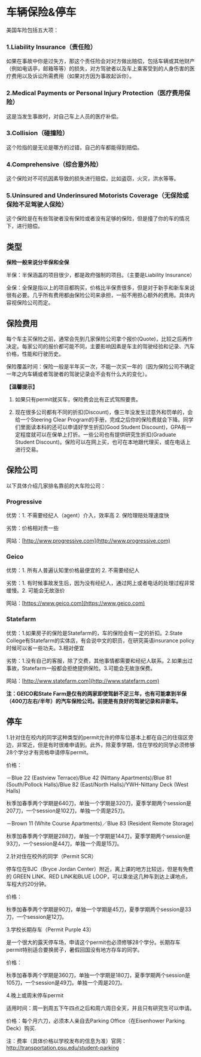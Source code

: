 # 车辆保险&停车

美国车险包括五大项：

### 1.Liability Insurance（责任险）

如果在事故中你是过失方，那这个责任险会对对方做出赔偿，包括车辆或其他财产（例如电话亭，邮箱等等）的损失，对方驾驶者以及车上乘客受到的人身伤害的医疗费用以及诉讼所需费用（如果对方因为事故起诉你）。

### 2.Medical Payments or Personal Injury Protection（医疗费用保险）

这是当发生事故时，对自己车上人员的医疗补偿。

### 3.Collision（碰撞险）

这个险指的是无论是哪方的过错，自己的车都能得到赔偿。

### 4.Comprehensive（综合意外险）

这个保险对不可抗因素导致的损失进行赔偿，比如盗窃，火灾，洪水等等。

### 5.Uninsured and Underinsured Motorists Coverage（无保险或保险不足驾驶人保险）

这个保险是在有些驾驶者没有保险或者没有足够的保险，但是撞了你的车的情况下，进行赔偿。

## 类型

**保险一般来说分半保和全保**

半保：半保涵盖的项目很少，都是政府强制的项目。（主要是Liability Insurance）

全保：全保是指以上的项目都购买，价格比半保贵很多，但是对于新手和新车来说很有必要。几乎所有费用都由保险公司来承担，一般不用担心额外的费用。具体内容视保险公司而定。

## 保险费用

每个车主买保险之前，通常会先到几家保险公司拿个报价\(Quote\)，比较之后再作决定。每家公司的报价都可能不同，主要影响因素是车主的驾驶经验和记录、汽车价格，性能和行驶历史。

保险覆盖时间：保险一般是半年买一次，不能一次买一年的（因为保险公司不确定一年之内车辆或者驾驶者的驾驶记录会不会有什么大的变化）。

**【温馨提示】**

1. 如果只有permit就买车，保险费会比有正式驾照要贵。

2. 现在很多公司都有不同的折扣\(Discount\)，像三年没发生过意外和罚单的，会给一个Steering Clear Program的手册，完成之后你的保险费就会下降。同学们里面读本科的还可以申请好学生折扣\(Good Student Discount\)，GPA有一定程度就可以在保单上打折。一些公司也有提供研究生折扣\(Graduate Student Discount\)。保险可以在网上买，也可在本地跟代理买，或在电话上进行交易。

## 保险公司

以下具体介绍几家排名靠前的大车险公司：

### Progressive

优势：1. 不需要经纪人（agent）介入，效率高 2. 保险理赔处理速度快

劣势：价格相对贵一些

网站：[http://www.progressive.com](http://www.progressive.com)

### Geico

优势：1. 所有人普遍认知里价格最便宜的 2. 不需要经纪人

劣势：1. 有时候事故发生后，因为没有经纪人，通过网上或者电话的处理过程非常缓慢。2. 可能会无故涨价

网站：[https://www.geico.com](https://www.geico.com)

### Statefarm

优势：1.如果房子的保险是Statefarm的，车的保险会有一定的折扣。2.State College有Statefarm的实体店，有会说中文的职员，在研究英语insurance policy时候可以省一些功夫。3.相对便宜

劣势：1.没有自己的客服，除了交费，其他事情都需要和经纪人联系。2.如果出过事故，Statefarm一般都会拒绝提供保险。3.可能会无故涨保费。

网站：[http://www.statefarm.com](http://www.statefarm.com)

**注：GEICO和State Farm是仅有的两家即使驾龄不足三年，也有可能拿到半保（400刀左右/半年）的汽车保险公司。前提是有良好的驾驶记录和非新车。**

## 停车

1.针对住在校内的同学这种类型的permit允许的停车位基本上都在自己的住宿区旁边，非常近，但是有时很难申请到。此外，除夏季学期，住在学校的同学必须修够28个学分才有资格申请停车permit。

价格：

－Blue 22 \(Eastview Terrace\)/Blue 42 \(Nittany Apartments\)/Blue 81 \(South/Pollock Halls\)/Blue 82 \(East/North Halls\)/YWH-Nittany Deck \(West Halls\)

秋季加春季两个学期是640刀，单独一个学期是320刀，夏季学期两个session是207刀，一个session是102刀，单独一个周是25刀。

－Brown 11 \(White Course Apartments\)／Blue 83 \(Resident Remote Storage\)

秋季加春季两个学期是288刀，单独一个学期是144刀，夏季学期两个session是93刀，一个session是44刀，单独一个周是15刀。

2.针对住在校外的同学（Permit SCR）

停车位在BJC（Bryce Jordan Center）附近，离上课的地方比较远，但是有免费的 GREEN LINK、RED LINK和BLUE LOOP，可以乘坐这几种车到达上课地点，车程大约20分钟。

价格：

秋季加春季两个学期是90刀，单独一个学期是45刀，夏季学期两个session是33刀，一个session是12刀。

3.学校长期存车（Permit Purple 43）

是一个很大的露天停车场，申请这个permit也必须修够28个学分。长期存车permit特别适合要换房子，暑假回国没有地方存车的同学。

价格：

秋季加春季两个学期是360刀，单独一个学期是180刀，夏季学期两个session是105刀，一个session是49刀。单独一个周是20刀。

4.晚上或周末停车permit

适用时间：周一到周五下午四点之后和周六周日全天，并且只有研究生可以申请。

价格：每个月六刀，必须本人亲自去Parking Office（在Eisenhower Parking Deck）购买.

注：费率（具体价格以学校发布的信息为准）官网：http://transportation.psu.edu/student-parking

